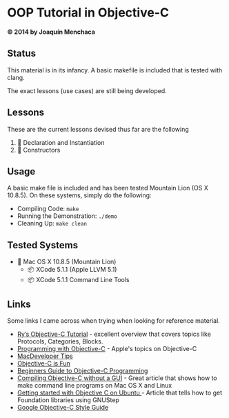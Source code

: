 # OOP Tutorial in Objective-C
**© 2014 by Joaquín Menchaca**

## Status

This material is in its infancy. A basic makefile is included that is tested with clang.

The exact lessons (use cases) are still being developed.

## Lessons

These are the current lessons devised thus far are the following

 1. :green_book: Declaration and Instantiation
 2. :green_book: Constructors

## Usage

A basic make file is included and has been tested Mountain Lion (OS X 10.8.5).  On these systems, simply do the following:

* Compiling Code: `make`
* Running the Demonstration: `./demo`
* Cleaning Up: `make clean`

## Tested Systems

* :dvd: Mac OS X 10.8.5 (Mountain Lion)
  * :package:  XCode 5.1.1 (Apple LLVM 5.1)
  * :package:  XCode 5.1.1 Command Line Tools

## Links

Some links I came across when trying when looking for reference material.

* [Ry’s Objective-C Tutorial](http://rypress.com/tutorials/objective-c/index.html) - excellent overview that covers topics like Protocols, Categories, Blocks.
* [Programming with Objective-C](https://developer.apple.com/library/ios/documentation/cocoa/conceptual/programmingwithobjectivec/Introduction/Introduction.html) - Apple's topics on Objective-C
* [MacDeveloper Tips](http://macdevelopertips.com/objective-c)
* [Objective-C is Fun](http://www.gnustep.org/resources/ObjCFun.html)
* [Beginners Guide to Objective-C Programming](http://gnustep.made-it.com/BG-objc/)
* [Compiling Objective-C without a GUI](http://codeseekah.com/2012/09/12/compiling-objective-c-without-a-gui/) - Great article that shows how to make command line programs on Mac OS X and Linux
* [Getting started with Objective C on Ubuntu ](http://www.fatvat.co.uk/2010/04/getting-started-with-objective-c-on.html) - Article that tells how to get Foundation libraries using GNUStep
* [Google Objective-C Style Guide](http://google-styleguide.googlecode.com/svn/trunk/objcguide.xml)
